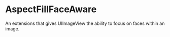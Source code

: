 # AspectFillFaceAware
An extensions that gives UIImageView the ability to focus on faces within an image.
